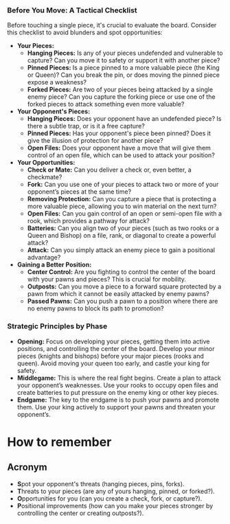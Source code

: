 ### **Before You Move: A Tactical Checklist**

Before touching a single piece, it's crucial to evaluate the board. Consider this checklist to avoid blunders and spot opportunities:

* **Your Pieces:**  
  * **Hanging Pieces:** Is any of your pieces undefended and vulnerable to capture? Can you move it to safety or support it with another piece?  
  * **Pinned Pieces:** Is a piece pinned to a more valuable piece (the King or Queen)? Can you break the pin, or does moving the pinned piece expose a weakness?  
  * **Forked Pieces:** Are two of your pieces being attacked by a single enemy piece? Can you capture the forking piece or use one of the forked pieces to attack something even more valuable?  
* **Your Opponent's Pieces:**  
  * **Hanging Pieces:** Does your opponent have an undefended piece? Is there a subtle trap, or is it a free capture?  
  * **Pinned Pieces:** Has your opponent's piece been pinned? Does it give the illusion of protection for another piece?  
  * **Open Files:** Does your opponent have a move that will give them control of an open file, which can be used to attack your position?  
* **Your Opportunities:**  
  * **Check or Mate:** Can you deliver a check or, even better, a checkmate?  
  * **Fork:** Can you use one of your pieces to attack two or more of your opponent’s pieces at the same time?  
  * **Removing Protection:** Can you capture a piece that is protecting a more valuable piece, allowing you to win material on the next turn?  
  * **Open Files:** Can you gain control of an open or semi-open file with a rook, which provides a pathway for attack?  
  * **Batteries:** Can you align two of your pieces (such as two rooks or a Queen and Bishop) on a file, rank, or diagonal to create a powerful attack?  
  * **Attack:** Can you simply attack an enemy piece to gain a positional advantage?  
* **Gaining a Better Position:**  
  * **Center Control:** Are you fighting to control the center of the board with your pawns and pieces? This is crucial for mobility.  
  * **Outposts:** Can you move a piece to a forward square protected by a pawn from which it cannot be easily attacked by enemy pawns?  
  * **Passed Pawns:** Can you push a pawn to a position where there are no enemy pawns to block its path to promotion?

### **Strategic Principles by Phase**

* **Opening:** Focus on developing your pieces, getting them into active positions, and controlling the center of the board. Develop your minor pieces (knights and bishops) before your major pieces (rooks and queen). Avoid moving your queen too early, and castle your king for safety.  
* **Middlegame:** This is where the real fight begins. Create a plan to attack your opponent’s weaknesses. Use your rooks to occupy open files and create batteries to put pressure on the enemy king or other key pieces.  
* **Endgame:** The key to the endgame is to push your pawns and promote them. Use your king actively to support your pawns and threaten your opponent’s.

# How to remember

## Acronym

* **S**pot your opponent's threats (hanging pieces, pins, forks).
* **T**hreats to your pieces (are any of yours hanging, pinned, or forked?).
* **O**pportunities for you (can you create a check, fork, or capture?).
* **P**ositional improvements (how can you make your pieces stronger by controlling the center or creating outposts?).
